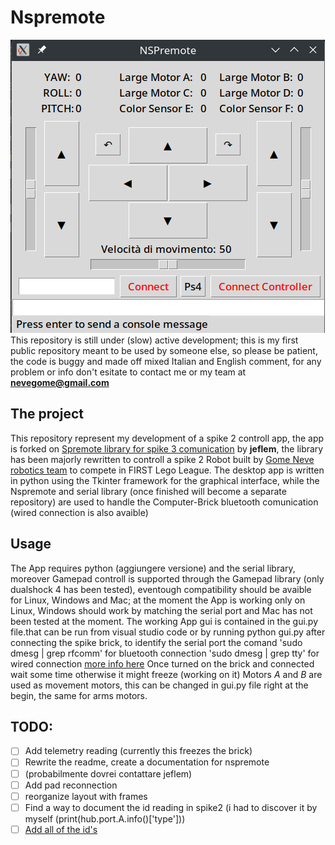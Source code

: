 # Nspremote
![](Nspremote.png)
This repository is still under (slow) active development; this is my first public repository meant to be used by someone else, so please be patient, the code is buggy and made off mixed Italian and English comment, for any problem or info don't esitate to contact me or my team at **nevegome@gmail.com**
## The project
This repository represent my development of a spike 2 controll app, the app is forked on [Spremote  library for spike 3 comunication](https://github.com/jeflem/spremote) by **jeflem**, the library has been majorly rewritten to controll a spike 2 Robot built by [Gome Neve robotics team](https://sites.google.com/scuolaladina.com/gome-neve/) to compete in FIRST Lego League.
The desktop app is written in python using the Tkinter framework for the graphical interface, while the Nspremote and serial library (once finished will become a separate repository) are used to handle the Computer-Brick bluetooth comunication (wired connection is also avaible)
## Usage
The App requires python (aggiungere versione) and the serial library, moreover Gamepad controll is supported through the Gamepad library (only dualshock 4 has been tested), eventough compatibility should be avaible for Linux, Windows and Mac; at the moment the App is working only on Linux, Windows should work by matching the serial port and Mac has not been tested at the moment.
The working App gui is contained in the gui.py file.that can be run from visual studio code or by running python gui.py after connecting the spike brick, to identify the serial port the comand 'sudo dmesg | grep rfcomm' for bluetooth connection
'sudo dmesg | grep tty' for wired connection
[more info here](https://libdoc.fh-zwickau.de/opus4/frontdoor/deliver/index/docId/15400/file/lego_spike_linux.pdf)
Once turned on the brick and connected wait some time otherwise it might freeze (working on it)
Motors *A* and *B* are used as movement motors, this can be changed in gui.py file right at the begin, the same for arms motors.

## TODO:
- [ ] Add telemetry reading (currently this freezes the brick)
- [ ] Rewrite the readme, create a documentation for nspremote
- [ ] (probabilmente dovrei contattare jeflem)
- [ ] Add pad reconnection
- [ ] reorganize layout with frames
- [ ] Find a way to document the id reading in spike2 (i had to discover it by myself (print(hub.port.A.info()['type']))
- [ ] [Add all of the id's](https://github.com/pybricks/technical-info/blob/master/assigned-numbers.md)
